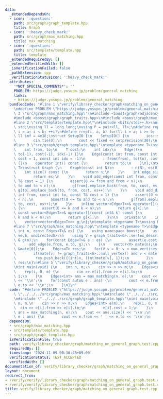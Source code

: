 ```yaml
---
data:
  _extendedDependsOn:
  - icon: ':question:'
    path: src/graph/graph_template.hpp
    title: Graph
  - icon: ':heavy_check_mark:'
    path: src/graph/max_matching.hpp
    title: max_matching
  - icon: ':question:'
    path: src/template/template.hpp
    title: template
  _extendedRequiredBy: []
  _extendedVerifiedWith: []
  _isVerificationFailed: false
  _pathExtension: cpp
  _verificationStatusIcon: ':heavy_check_mark:'
  attributes:
    '*NOT_SPECIAL_COMMENTS*': ''
    PROBLEM: https://judge.yosupo.jp/problem/general_matching
    links:
    - https://judge.yosupo.jp/problem/general_matching
  bundledCode: "#line 1 \"verify/library_checker/graph/matching_on_general_graph.test.cpp\"\
    \n#define PROBLEM \"https://judge.yosupo.jp/problem/general_matching\"\n#line\
    \ 2 \"src/graph/max_matching.hpp\"\n#include <boost/graph/adjacency_list.hpp>\n\
    #include <boost/graph/graph_traits.hpp>\n#include <boost/graph/max_cardinality_matching.hpp>\n\
    #line 2 \"src/template/template.hpp\"\n#include <bits/stdc++.h>\nusing namespace\
    \ std;\nusing ll = long long;\nusing P = pair<ll, ll>;\n#define rep(i, a, b) for(ll\
    \ i = a; i < b; ++i)\n#define rrep(i, a, b) for(ll i = a; i >= b; --i)\nconstexpr\
    \ ll inf = 4e18;\nstruct SetupIO {\n    SetupIO() {\n        ios::sync_with_stdio(0);\n\
    \        cin.tie(0);\n        cout << fixed << setprecision(30);\n    }\n} setup_io;\n\
    #line 3 \"src/graph/graph_template.hpp\"\ntemplate <typename T>\nstruct Edge {\n\
    \    int from, to;\n    T cost;\n    int idx;\n    Edge()\n        : from(-1),\
    \ to(-1), cost(-1), idx(-1) {}\n    Edge(const int from, const int to, const T&\
    \ cost = 1, const int idx = -1)\n        : from(from), to(to), cost(cost), idx(idx)\
    \ {}\n    operator int() const {\n        return to;\n    }\n};\ntemplate <typename\
    \ T>\nstruct Graph {\n    Graph(const int N)\n        : n(N), es(0), g(N) {}\n\
    \    int size() const {\n        return n;\n    }\n    int edge_size() const {\n\
    \        return es;\n    }\n    void add_edge(const int from, const int to, const\
    \ T& cost = 1) {\n        assert(0 <= from and from < n);\n        assert(0 <=\
    \ to and to < n);\n        g[from].emplace_back(from, to, cost, es);\n       \
    \ g[to].emplace_back(to, from, cost, es++);\n    }\n    void add_directed_edge(const\
    \ int from, const int to, const T& cost = 1) {\n        assert(0 <= from and from\
    \ < n);\n        assert(0 <= to and to < n);\n        g[from].emplace_back(from,\
    \ to, cost, es++);\n    }\n    inline vector<Edge<T>>& operator[](const int& k)\
    \ {\n        assert(0 <= k and k < n);\n        return g[k];\n    }\n    inline\
    \ const vector<Edge<T>>& operator[](const int& k) const {\n        assert(0 <=\
    \ k and k < n);\n        return g[k];\n    }\n\n   private:\n    int n, es;\n\
    \    vector<vector<Edge<T>>> g;\n};\ntemplate <typename T>\nusing Edges = vector<Edge<T>>;\n\
    #line 7 \"src/graph/max_matching.hpp\"\ntemplate <typename T>\nEdges<T> max_matching(const\
    \ int n, const Edges<T>& es) {\n    using namespace boost;\n    using G = adjacency_list<vecS,\
    \ vecS, undirectedS>;\n    using V = graph_traits<G>::vertex_descriptor;\n   \
    \ G g(n);\n    for(const Edge<T>& e : es) {\n        assert(e.cost == 1);\n  \
    \      add_edge(e.from, e.to, g);\n    }\n    vector<V> mate(n);\n    edmonds_maximum_cardinality_matching(g,\
    \ &mate[0]);\n    Edges<T> res;\n    for(V v = 0; v < num_vertices(g); ++v) {\n\
    \        if(mate[v] != graph_traits<G>::null_vertex() and v < mate[v]) {\n   \
    \         res.push_back({(int)v, (int)mate[v], 1});\n        }\n    }\n    return\
    \ res;\n}\n#line 5 \"verify/library_checker/graph/matching_on_general_graph.test.cpp\"\
    \nint main(void) {\n    int n, m;\n    cin >> n >> m;\n    Edges<int> e(m);\n\
    \    rep(i, 0, m) {\n        cin >> e[i].from >> e[i].to;\n        e[i].cost =\
    \ 1;\n    }\n    Edges<int> ans = max_matching(n, e);\n    cout << ans.size()\
    \ << '\\n';\n    for(const auto& e : ans) {\n        cout << e.from << ' ' <<\
    \ e.to << '\\n';\n    }\n}\n"
  code: "#define PROBLEM \"https://judge.yosupo.jp/problem/general_matching\"\n#include\
    \ \"../../../src/graph/max_matching.hpp\"\n#include \"../../../src/template/template.hpp\"\
    \n#include \"../../../src/graph/graph_template.hpp\"\nint main(void) {\n    int\
    \ n, m;\n    cin >> n >> m;\n    Edges<int> e(m);\n    rep(i, 0, m) {\n      \
    \  cin >> e[i].from >> e[i].to;\n        e[i].cost = 1;\n    }\n    Edges<int>\
    \ ans = max_matching(n, e);\n    cout << ans.size() << '\\n';\n    for(const auto&\
    \ e : ans) {\n        cout << e.from << ' ' << e.to << '\\n';\n    }\n}"
  dependsOn:
  - src/graph/max_matching.hpp
  - src/template/template.hpp
  - src/graph/graph_template.hpp
  isVerificationFile: true
  path: verify/library_checker/graph/matching_on_general_graph.test.cpp
  requiredBy: []
  timestamp: '2024-11-09 00:36:45+09:00'
  verificationStatus: TEST_ACCEPTED
  verifiedWith: []
documentation_of: verify/library_checker/graph/matching_on_general_graph.test.cpp
layout: document
redirect_from:
- /verify/verify/library_checker/graph/matching_on_general_graph.test.cpp
- /verify/verify/library_checker/graph/matching_on_general_graph.test.cpp.html
title: verify/library_checker/graph/matching_on_general_graph.test.cpp
---
```

